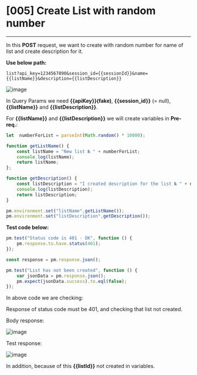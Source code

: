 # [005] Create List with random number
___

In this __POST__ request, we want to create with random number for name of list and create description for it.

__Use below path:__
```
list?api_key=1234567890&session_id={{sessionId}}&name={{listName}}&description={{listDescription}}
```
![image](https://user-images.githubusercontent.com/122685448/231305668-bfac990b-2847-436a-8740-1bab1df2a20d.png)

In Query Params we need __{{apiKey}}(fake)__, __{{session_id}}__ (= null), __{{listName}}__ and __{{listDescription}}__.

For __{{listName}}__ and __{{listDescription}}__ we will create variables in __Pre-req.__:

```js {.line-numbers}
let  numberForList = parseInt(Math.random() * 10000);

function getListName() {
    const listName = "New list № " + numberForList;
    console.log(listName);
    return listName;
};

function getDescription() {
    const listDescription = "I created description for the list № " + numberForList;
    console.log(listDescription);
    return listDescription;
}

pm.environment.set("listName",getListName());
pm.environment.set("listDescription",getDescription());
```

__Test code below:__
```js {.line-numbers}
pm.test("Status code is 401 - OK", function () {
    pm.response.to.have.status(401);
});

const response = pm.response.json();

pm.test("List has not been created", function () {
    var jsonData = pm.response.json();
    pm.expect(jsonData.success).to.eql(false);
});
```

In above code we are checking:

Response of status code must be 401, and checking that list not created.

Body response:

![image](https://user-images.githubusercontent.com/122685448/231305689-3453f9c3-a14a-4e5d-96ae-f9bdfbd01d10.png)

Test response:

![image](https://user-images.githubusercontent.com/122685448/231305697-ca298f06-6a00-40fc-98a3-655eec32580b.png)

In addition, because of this __{{listId}}__ not created in variables.

